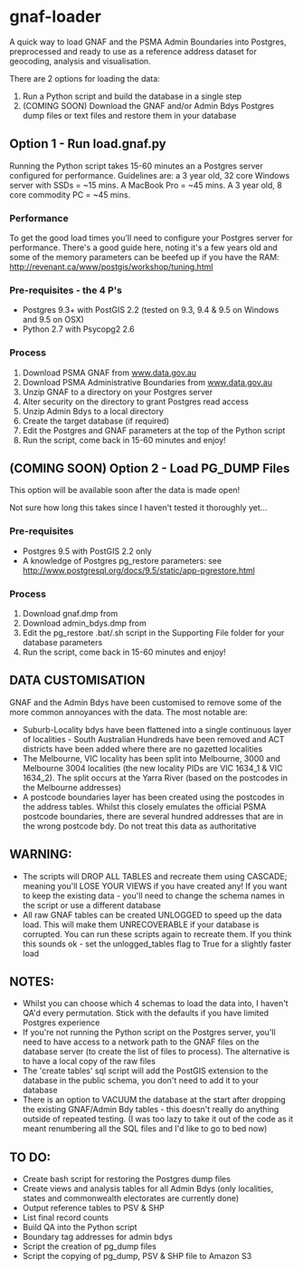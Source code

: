 # gnaf-loader
A quick way to load GNAF and the PSMA Admin Boundaries into Postgres, preprocessed and ready to use as a reference address dataset for geocoding, analysis and visualisation.

There are 2 options for loading the data:
1. Run a Python script and build the database in a single step
2. (COMING SOON) Download the GNAF and/or Admin Bdys Postgres dump files or text files and restore them in your database

## Option 1 - Run load.gnaf.py
Running the Python script takes 15-60 minutes an a Postgres server configured for performance. Guidelines are: a 3 year old, 32 core Windows server with SSDs = ~15 mins. A MacBook Pro = ~45 mins. A 3 year old, 8 core commodity PC = ~45 mins.

### Performance
To get the good load times you'll need to configure your Postgres server for performance. There's a good guide here, noting it's a few years old and some of the memory parameters can be beefed up if you have the RAM: http://revenant.ca/www/postgis/workshop/tuning.html

### Pre-requisites - the 4 P's
- Postgres 9.3+ with PostGIS 2.2 (tested on 9.3, 9.4 & 9.5 on Windows and 9.5 on OSX)
- Python 2.7 with Psycopg2 2.6

### Process
1. Download PSMA GNAF from www.data.gov.au
2. Download PSMA Administrative Boundaries from www.data.gov.au
3. Unzip GNAF to a directory on your Postgres server
4. Alter security on the directory to grant Postgres read access
5. Unzip Admin Bdys to a local directory
6. Create the target database (if required)
7. Edit the Postgres and GNAF parameters at the top of the Python script
8. Run the script, come back in 15-60 minutes and enjoy!

## (COMING SOON) Option 2 - Load PG_DUMP Files
This option will be available soon after the data is made open!

Not sure how long this takes since I haven't tested it thoroughly yet...

### Pre-requisites
- Postgres 9.5 with PostGIS 2.2 only
- A knowledge of Postgres pg_restore parameters: see http://www.postgresql.org/docs/9.5/static/app-pgrestore.html

### Process
1. Download gnaf.dmp from <url>
2. Download admin_bdys.dmp from <url>
3. Edit the pg_restore .bat/.sh script in the Supporting File folder for your database parameters
4. Run the script, come back in 15-60 minutes and enjoy!

## DATA CUSTOMISATION
GNAF and the Admin Bdys have been customised to remove some of the more common annoyances with the data. The most notable are:
 - Suburb-Locality bdys have been flattened into a single continuous layer of localities - South Australian Hundreds have been removed and ACT districts have been added where there are no gazetted localities
 - The Melbourne, VIC locality has been split into Melbourne, 3000 and Melbourne 3004 localities (the new locality PIDs are VIC 1634_1 & VIC 1634_2). The split occurs at the Yarra River (based on the postcodes in the Melbourne addresses)
 - A postcode boundaries layer has been created using the postcodes in the address tables. Whilst this closely emulates the official PSMA postcode boundaries, there are several hundred addresses that are in the wrong postcode bdy. Do not treat this data as authoritative

## WARNING:
- The scripts will DROP ALL TABLES and recreate them using CASCADE; meaning you'll LOSE YOUR VIEWS if you have created any! If you want to keep the existing data - you'll need to change the schema names in the script or use a different database
- All raw GNAF tables can be created UNLOGGED to speed up the data load. This will make them UNRECOVERABLE if your database is corrupted. You can run these scripts again to recreate them. If you think this sounds ok - set the unlogged_tables flag to True for a slightly faster load

## NOTES:
- Whilst you can choose which 4 schemas to load the data into, I haven't QA'd every permutation. Stick with the defaults if you have limited Postgres experience 
- If you're not running the Python script on the Postgres server, you'll need to have access to a network path to the GNAF files on the database server (to create the list of files to process). The alternative is to have a local copy of the raw files
- The 'create tables' sql script will add the PostGIS extension to the database in the public schema, you don't need to add it to your database
- There is an option to VACUUM the database at the start after dropping the existing GNAF/Admin Bdy tables - this doesn't really do anything outside of repeated testing. (I was too lazy to take it out of the code as it meant renumbering all the SQL files and I'd like to go to bed now)  

## TO DO:
- Create bash script for restoring the Postgres dump files
- Create views and analysis tables for all Admin Bdys (only localities, states and commonwealth electorates are currently done)
- Output reference tables to PSV & SHP
- List final record counts
- Build QA into the Python script
- Boundary tag addresses for admin bdys
- Script the creation of pg_dump files
- Script the copying of pg_dump, PSV & SHP file to Amazon S3
